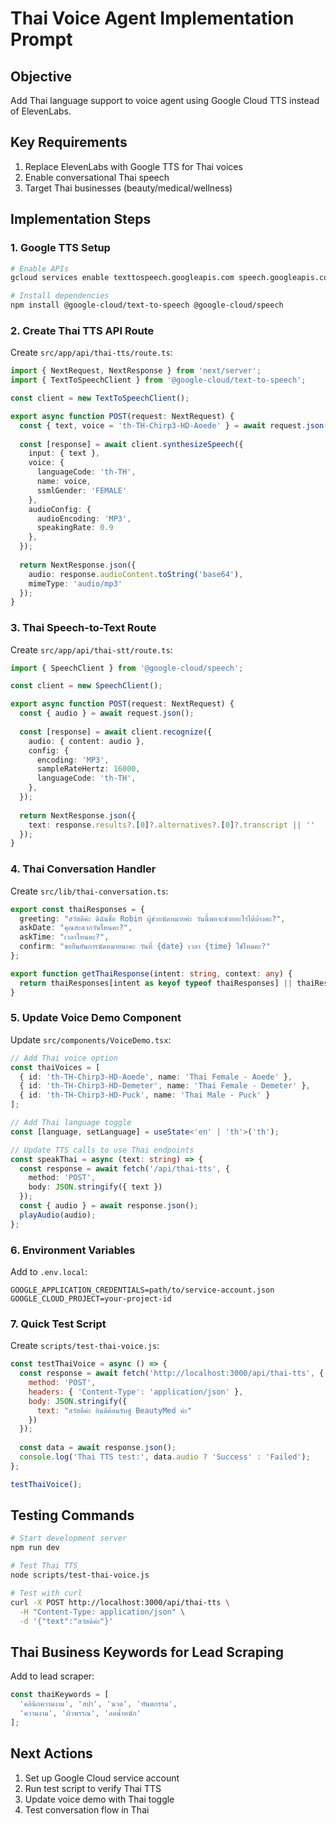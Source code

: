 # Thai Voice Agent Implementation Prompt

## Objective
Add Thai language support to voice agent using Google Cloud TTS instead of ElevenLabs.

## Key Requirements
1. Replace ElevenLabs with Google TTS for Thai voices
2. Enable conversational Thai speech
3. Target Thai businesses (beauty/medical/wellness)

## Implementation Steps

### 1. Google TTS Setup
```bash
# Enable APIs
gcloud services enable texttospeech.googleapis.com speech.googleapis.com

# Install dependencies
npm install @google-cloud/text-to-speech @google-cloud/speech
```

### 2. Create Thai TTS API Route
Create `src/app/api/thai-tts/route.ts`:
```typescript
import { NextRequest, NextResponse } from 'next/server';
import { TextToSpeechClient } from '@google-cloud/text-to-speech';

const client = new TextToSpeechClient();

export async function POST(request: NextRequest) {
  const { text, voice = 'th-TH-Chirp3-HD-Aoede' } = await request.json();
  
  const [response] = await client.synthesizeSpeech({
    input: { text },
    voice: { 
      languageCode: 'th-TH', 
      name: voice,
      ssmlGender: 'FEMALE'
    },
    audioConfig: { 
      audioEncoding: 'MP3',
      speakingRate: 0.9
    },
  });
  
  return NextResponse.json({ 
    audio: response.audioContent.toString('base64'),
    mimeType: 'audio/mp3'
  });
}
```

### 3. Thai Speech-to-Text Route
Create `src/app/api/thai-stt/route.ts`:
```typescript
import { SpeechClient } from '@google-cloud/speech';

const client = new SpeechClient();

export async function POST(request: NextRequest) {
  const { audio } = await request.json();
  
  const [response] = await client.recognize({
    audio: { content: audio },
    config: {
      encoding: 'MP3',
      sampleRateHertz: 16000,
      languageCode: 'th-TH',
    },
  });
  
  return NextResponse.json({ 
    text: response.results?.[0]?.alternatives?.[0]?.transcript || '' 
  });
}
```

### 4. Thai Conversation Handler
Create `src/lib/thai-conversation.ts`:
```typescript
export const thaiResponses = {
  greeting: "สวัสดีค่ะ ดิฉันชื่อ Robin ผู้ช่วยนัดหมายค่ะ วันนี้พอจะช่วยอะไรได้บ้างคะ?",
  askDate: "คุณสะดวกวันไหนคะ?",
  askTime: "เวลาไหนคะ?",
  confirm: "ขอยืนยันการนัดหมายนะคะ วันที่ {date} เวลา {time} ใช่ไหมคะ?"
};

export function getThaiResponse(intent: string, context: any) {
  return thaiResponses[intent as keyof typeof thaiResponses] || thaiResponses.greeting;
}
```

### 5. Update Voice Demo Component
Update `src/components/VoiceDemo.tsx`:
```typescript
// Add Thai voice option
const thaiVoices = [
  { id: 'th-TH-Chirp3-HD-Aoede', name: 'Thai Female - Aoede' },
  { id: 'th-TH-Chirp3-HD-Demeter', name: 'Thai Female - Demeter' },
  { id: 'th-TH-Chirp3-HD-Puck', name: 'Thai Male - Puck' }
];

// Add Thai language toggle
const [language, setLanguage] = useState<'en' | 'th'>('th');

// Update TTS calls to use Thai endpoints
const speakThai = async (text: string) => {
  const response = await fetch('/api/thai-tts', {
    method: 'POST',
    body: JSON.stringify({ text })
  });
  const { audio } = await response.json();
  playAudio(audio);
};
```

### 6. Environment Variables
Add to `.env.local`:
```
GOOGLE_APPLICATION_CREDENTIALS=path/to/service-account.json
GOOGLE_CLOUD_PROJECT=your-project-id
```

### 7. Quick Test Script
Create `scripts/test-thai-voice.js`:
```javascript
const testThaiVoice = async () => {
  const response = await fetch('http://localhost:3000/api/thai-tts', {
    method: 'POST',
    headers: { 'Content-Type': 'application/json' },
    body: JSON.stringify({ 
      text: "สวัสดีค่ะ ยินดีต้อนรับสู่ BeautyMed ค่ะ" 
    })
  });
  
  const data = await response.json();
  console.log('Thai TTS test:', data.audio ? 'Success' : 'Failed');
};

testThaiVoice();
```

## Testing Commands
```bash
# Start development server
npm run dev

# Test Thai TTS
node scripts/test-thai-voice.js

# Test with curl
curl -X POST http://localhost:3000/api/thai-tts \
  -H "Content-Type: application/json" \
  -d '{"text":"สวัสดีค่ะ"}'
```

## Thai Business Keywords for Lead Scraping
Add to lead scraper:
```javascript
const thaiKeywords = [
  'คลินิกความงาม', 'สปา', 'นวด', 'ทันตกรรม', 
  'ความงาม', 'ผิวพรรณ', 'ลดน้ำหนัก'
];
```

## Next Actions
1. Set up Google Cloud service account
2. Run test script to verify Thai TTS
3. Update voice demo with Thai toggle
4. Test conversation flow in Thai
